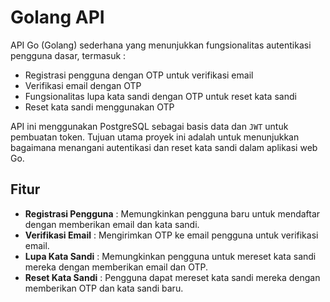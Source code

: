 # Golang API 

API Go (Golang) sederhana yang menunjukkan fungsionalitas autentikasi pengguna dasar, termasuk :
- Registrasi pengguna dengan OTP untuk verifikasi email
- Verifikasi email dengan OTP
- Fungsionalitas lupa kata sandi dengan OTP untuk reset kata sandi
- Reset kata sandi menggunakan OTP

API ini menggunakan PostgreSQL sebagai basis data dan `JWT` untuk pembuatan token. Tujuan utama proyek ini adalah untuk menunjukkan bagaimana menangani autentikasi dan reset kata sandi dalam aplikasi web Go.

## Fitur
- **Registrasi Pengguna** : Memungkinkan pengguna baru untuk mendaftar dengan memberikan email dan kata sandi.
- **Verifikasi Email** : Mengirimkan OTP ke email pengguna untuk verifikasi email.
- **Lupa Kata Sandi** : Memungkinkan pengguna untuk mereset kata sandi mereka dengan memberikan email dan OTP.
- **Reset Kata Sandi** : Pengguna dapat mereset kata sandi mereka dengan memberikan OTP dan kata sandi baru.
